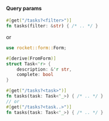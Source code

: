 #### Query params

```rust
#[get("/tasks?<filter>")]
fn tasks(filter: &str) { /* .. */ }
```

or

```rust
use rocket::form::Form;

#[derive(FromForm)]
struct Task<'r> {
    description: &'r str,
    complete: bool
}

#[get("/tasks?<task>")]
fn tasks(task: Task<'_>) { /* .. */ }
// or
#[get("/tasks?<task..>")]
fn tasks(task: Task<'_>) { /* .. */ }
```


<aside class="notes">
</aside>
